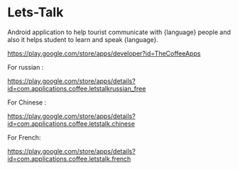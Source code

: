 # Lets-Talk
Android application to help tourist communicate with {language} people and also it helps student to learn and speak {language}.

https://play.google.com/store/apps/developer?id=TheCoffeeApps

For russian : 

https://play.google.com/store/apps/details?id=com.applications.coffee.letstalkrussian_free

For Chinese :

https://play.google.com/store/apps/details?id=com.applications.coffee.letstalk.chinese

For French:

https://play.google.com/store/apps/details?id=com.applications.coffee.letstalk.french
